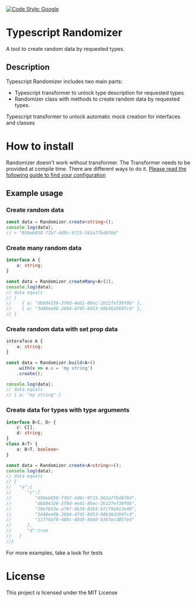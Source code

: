 [![Code Style: Google](https://img.shields.io/badge/code%20style-google-blueviolet.svg)](https://github.com/google/gts)

# Typescript Randomizer
A tool to create random data by requested types.

## Description
Typescript Randomizer includes two main parts:
 - Typescript transformer to unlock type description for requested types
 - Randomizer class with methods to create random data by requested types.

Typescript transformer to unlock automatic mock creation for interfaces and classes

# How to install
Randomizer doesn't work without transformer. The Transformer needs to be provided at compile time. There are different ways to do it.
[Please read the following guide to find your configuration](https://github.com/vposd/ts-randomizer/blob/master/docs/TRANSFORMER.md)

## Example usage
### Create random data
```typescript
const data = Randomizer.create<string>();
console.log(data);
// > "850eb858-f3b7-4d9c-9715-563a7fbd8f0d"
```
### Create many random data
```typescript
interface A {
    a: string;
}

const data = Randomizer.createMany<A>(2);
console.log(data);
// data equals
// [
//    { a: "dbb04326-3f0d-4eb1-8bec-2b22fef39f0b" },
//    { a: "3d48ee0b-2004-4745-8453-98b36d260fc4" },
// ]
```
### Create random data with set prop data
```typescript
interaface A {
    a: string;
}

const data = Randomizer.build<A>()
    .with(x => x.a = 'my string')
    .create();

console.log(data);
// data equals
// { a: "my string" }
```

### Create data for types with type arguments
```typescript
interface B<C, D> {
    c: C[],
    d: string;
}
class A<T> {
    a: B<T, boolean>
}

const data = Randomizer.create<A<string>>();
console.log(data);
// data equals
// {
//   "a":{
//      "c":[
//         "850eb858-f3b7-4d9c-9715-563a7fbd8f0d",
//         "dbb04326-3f0d-4eb1-8bec-2b22fef39f0b",
//         "10efb53e-a76f-4b34-83b5-b7cf9a913e46",
//         "3d48ee0b-2004-4745-8453-98b36d260fc4",
//         "11774a70-488c-48d5-bb80-b367ecd857ed"
//      ],
//      "d":true
//   }
//}
```
For more examples, take a look for tests

# License
This project is licensed under the MIT License